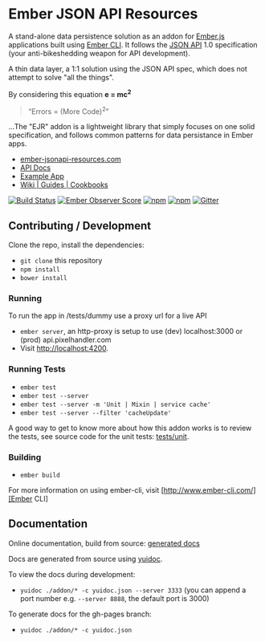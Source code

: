 # Ember JSON API Resources

A stand-alone data persistence solution as an addon for [Ember.js] applications
built using [Ember CLI]. It follows the [JSON API] 1.0 specification (your
anti-bikeshedding weapon for API development).

A thin data layer, a 1:1 solution using the JSON API spec, which does not
attempt to solve "all the things".

By considering this equation **e = mc<sup>2</sup>**

> “Errors = (More Code)<sup>2</sup>”

…The "EJR" addon is a lightweight library that simply focuses on one solid
specification, and follows common patterns for data persistance in Ember apps.

* [ember-jsonapi-resources.com]
* [API Docs][generated docs]
* [Example App]
* [Wiki | Guides | Cookbooks][Wiki Guide]

[![Build Status](https://travis-ci.org/pixelhandler/ember-jsonapi-resources.svg?branch=master)](https://travis-ci.org/pixelhandler/ember-jsonapi-resources)
[![Ember Observer Score](http://emberobserver.com/badges/ember-jsonapi-resources.svg)](http://emberobserver.com/addons/ember-jsonapi-resources)
[![npm](https://img.shields.io/npm/dm/ember-jsonapi-resources.svg)](https://www.npmjs.com/package/ember-jsonapi-resources)
[![npm](https://img.shields.io/npm/v/ember-jsonapi-resources.svg)](https://www.npmjs.com/package/ember-jsonapi-resources)
[![Gitter](https://badges.gitter.im/Join%20Chat.svg)](https://gitter.im/pixelhandler/ember-jsonapi-resources?utm_source=badge&utm_medium=badge&utm_campaign=pr-badge)


## Contributing / Development

Clone the repo, install the dependencies:

* `git clone` this repository
* `npm install`
* `bower install`

### Running

To run the app in /tests/dummy use a proxy url for a live API

* `ember server`, an http-proxy is setup to use (dev) localhost:3000 or (prod) api.pixelhandler.com
* Visit <http://localhost:4200>.

### Running Tests

* `ember test`
* `ember test --server`
* `ember test --server -m 'Unit | Mixin | service cache'`
* `ember test --server --filter 'cacheUpdate'`

A good way to get to know more about how this addon works is to review the tests,
see source code for the unit tests: [tests/unit](tests/unit).

### Building

* `ember build`

For more information on using ember-cli, visit [http://www.ember-cli.com/][Ember CLI]

## Documentation

Online documentation, build from source: [generated docs]

Docs are generated from source using [yuidoc].

To view the docs during development:

* `yuidoc ./addon/* -c yuidoc.json --server 3333` (you can append a port number e.g. `--server 8888`, the default port is 3000)

To generate docs for the gh-pages branch:

* `yuidoc ./addon/* -c yuidoc.json`

[Ember CLI]: http://www.ember-cli.com/
[Ember.js]: http://emberjs.com
[ember-jsonapi-resources.com]: http://ember-jsonapi-resources.com
[Example App]: https://github.com/pixelhandler/jr-test
[generated docs]: http://pixelhandler.github.io/ember-jsonapi-resources/docs
[JSON API]: http://jsonapi.org
[Wiki Guide]: https://github.com/pixelhandler/ember-jsonapi-resources/wiki
[yuidoc]: https://github.com/yui/yuidoc
